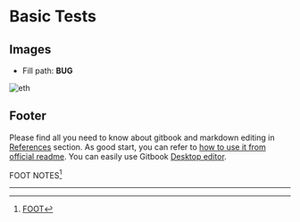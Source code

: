 # Basic Tests


## Images

- Fill path: **BUG**

![eth](images/eth.jpg)


## Footer

Please find all you need to know about gitbook and markdown editing in [References][1] section. As good start, you can refer to [how to use it from official readme][2]. You can easily use Gitbook [Desktop editor][3].



FOOT NOTES[^1]

---
[^1]: [FOOT](https://www.arangodb.com/)

[1]: references/README.md
[2]: https://github.com/GitbookIO/gitbook
[3]: https://www.gitbook.com/editor